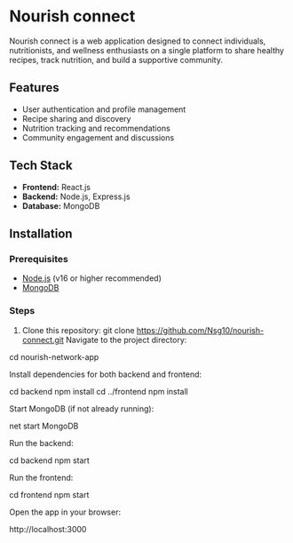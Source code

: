 # Nourish connect

Nourish connect is a web application designed to connect individuals, nutritionists, and wellness enthusiasts on a single platform to share healthy recipes, track nutrition, and build a supportive community.

## Features
- User authentication and profile management
- Recipe sharing and discovery
- Nutrition tracking and recommendations
- Community engagement and discussions

## Tech Stack
- **Frontend:** React.js
- **Backend:** Node.js, Express.js
- **Database:** MongoDB

## Installation

### Prerequisites
- [Node.js](https://nodejs.org/) (v16 or higher recommended)
- [MongoDB](https://www.mongodb.com/try/download/community)

### Steps
1. Clone this repository:
   git clone https://github.com/Nsg10/nourish-connect.git
Navigate to the project directory:

cd nourish-network-app


Install dependencies for both backend and frontend:

cd backend
npm install
cd ../frontend
npm install


Start MongoDB (if not already running):

net start MongoDB


Run the backend:

cd backend
npm start


Run the frontend:

cd frontend
npm start


Open the app in your browser:

http://localhost:3000
